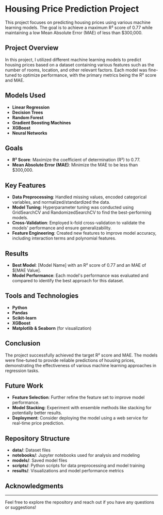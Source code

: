 # Housing Price Prediction Project

This project focuses on predicting housing prices using various machine learning models. The goal is to achieve a maximum R² score of 0.77 while maintaining a low Mean Absolute Error (MAE) of less than $300,000.

## Project Overview

In this project, I utilized different machine learning models to predict housing prices based on a dataset containing various features such as the number of rooms, location, and other relevant factors. Each model was fine-tuned to optimize performance, with the primary metrics being the R² score and MAE.

## Models Used

- **Linear Regression**
- **Decision Trees**
- **Random Forest**
- **Gradient Boosting Machines**
- **XGBoost**
- **Neural Networks**

## Goals

- **R² Score**: Maximize the coefficient of determination (R²) to 0.77.
- **Mean Absolute Error (MAE)**: Minimize the MAE to be less than $300,000.

## Key Features

- **Data Preprocessing**: Handled missing values, encoded categorical variables, and normalized/standardized the data.
- **Model Tuning**: Hyperparameter tuning was conducted using GridSearchCV and RandomizedSearchCV to find the best-performing models.
- **Cross-Validation**: Employed k-fold cross-validation to validate the models' performance and ensure generalizability.
- **Feature Engineering**: Created new features to improve model accuracy, including interaction terms and polynomial features.

## Results

- **Best Model**: [Model Name] with an R² score of 0.77 and an MAE of $[MAE Value].
- **Model Performance**: Each model's performance was evaluated and compared to identify the best approach for this dataset.

## Tools and Technologies

- **Python**
- **Pandas**
- **Scikit-learn**
- **XGBoost**
- **Matplotlib & Seaborn** (for visualization)

## Conclusion

The project successfully achieved the target R² score and MAE. The models were fine-tuned to provide reliable predictions of housing prices, demonstrating the effectiveness of various machine learning approaches in regression tasks.

## Future Work

- **Feature Selection**: Further refine the feature set to improve model performance.
- **Model Stacking**: Experiment with ensemble methods like stacking for potentially better results.
- **Deployment**: Consider deploying the model using a web service for real-time price prediction.

## Repository Structure

- **data/**: Dataset files
- **notebooks/**: Jupyter notebooks used for analysis and modeling
- **models/**: Saved model files
- **scripts/**: Python scripts for data preprocessing and model training
- **results/**: Visualizations and model performance metrics

## Acknowledgments

---
Feel free to explore the repository and reach out if you have any questions or suggestions!
